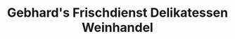 ---
title: "Gebhard's Frischdienst Delikatessen Weinhandel"
url: /dresden/gebhards-frischdienst-delikatessen-weinhandel/
shop: Wein
---